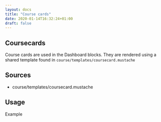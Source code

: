 ```yaml
---
layout: docs
title: "Course cards"
date: 2020-01-14T16:32:24+01:00
draft: false
---
```


## Coursecards

Course cards are used in the Dashboard blocks. They are rendered using a shared template found in ```course/templates/coursecard.mustache```

## Sources

* course/templates/coursecard.mustache

## Usage

Example


